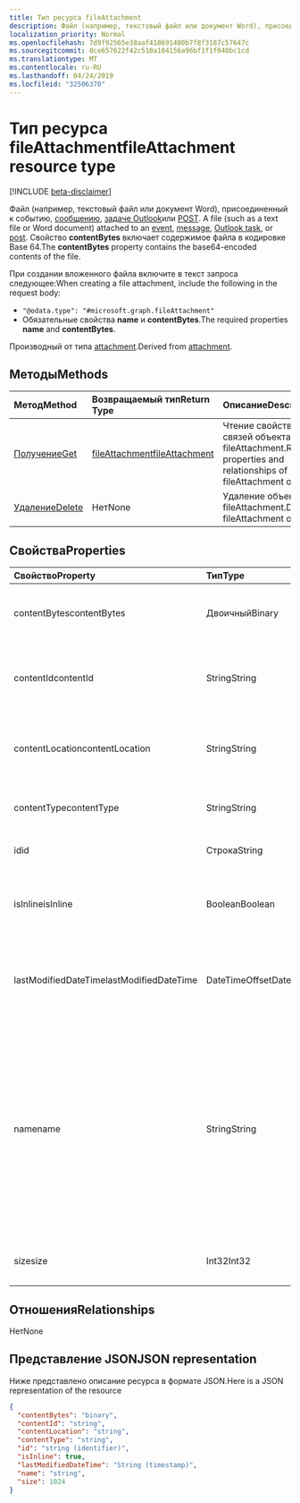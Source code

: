 ```yaml
---
title: Тип ресурса fileAttachment
description: Файл (например, текстовый файл или документ Word), присоединенный к событию,
localization_priority: Normal
ms.openlocfilehash: 7d9f92565e38aaf418691480b7f8f3187c57647c
ms.sourcegitcommit: 0ce657622f42c510a104156a96bf1f1f040bc1cd
ms.translationtype: MT
ms.contentlocale: ru-RU
ms.lasthandoff: 04/24/2019
ms.locfileid: "32506370"
---
```

# <a name="fileattachment-resource-type"></a><span data-ttu-id="3fe0a-103">Тип ресурса fileAttachment</span><span class="sxs-lookup"><span data-stu-id="3fe0a-103">fileAttachment resource type</span></span>

[!INCLUDE [beta-disclaimer](../../includes/beta-disclaimer.md)]

<span data-ttu-id="3fe0a-104">Файл (например, текстовый файл или документ Word), присоединенный к событию, [сообщению](../resources/message.md), [задаче Outlook](../resources/outlooktask.md)или [POST](../resources/post.md). [](../resources/event.md)</span><span class="sxs-lookup"><span data-stu-id="3fe0a-104">A file (such as a text file or Word document) attached to an [event](../resources/event.md), [message](../resources/message.md), [Outlook task](../resources/outlooktask.md), or [post](../resources/post.md).</span></span> <span data-ttu-id="3fe0a-105">Свойство **contentBytes** включает содержимое файла в кодировке Base 64.</span><span class="sxs-lookup"><span data-stu-id="3fe0a-105">The  **contentBytes** property contains the base64-encoded contents of the file.</span></span>  

<span data-ttu-id="3fe0a-106">При создании вложенного файла включите в текст запроса следующее:</span><span class="sxs-lookup"><span data-stu-id="3fe0a-106">When creating a file attachment, include the following in the request body:</span></span>

* `"@odata.type": "#microsoft.graph.fileAttachment"`
* <span data-ttu-id="3fe0a-107">Обязательные свойства **name** и **contentBytes**.</span><span class="sxs-lookup"><span data-stu-id="3fe0a-107">The required properties **name** and **contentBytes**.</span></span>

<span data-ttu-id="3fe0a-108">Производный от типа [attachment](attachment.md).</span><span class="sxs-lookup"><span data-stu-id="3fe0a-108">Derived from [attachment](attachment.md).</span></span>

## <a name="methods"></a><span data-ttu-id="3fe0a-109">Методы</span><span class="sxs-lookup"><span data-stu-id="3fe0a-109">Methods</span></span>

| <span data-ttu-id="3fe0a-110">Метод</span><span class="sxs-lookup"><span data-stu-id="3fe0a-110">Method</span></span>       | <span data-ttu-id="3fe0a-111">Возвращаемый тип</span><span class="sxs-lookup"><span data-stu-id="3fe0a-111">Return Type</span></span>  |<span data-ttu-id="3fe0a-112">Описание</span><span class="sxs-lookup"><span data-stu-id="3fe0a-112">Description</span></span>|
|:---------------|:--------|:----------|
|[<span data-ttu-id="3fe0a-113">Получение</span><span class="sxs-lookup"><span data-stu-id="3fe0a-113">Get</span></span>](../api/attachment-get.md) | [<span data-ttu-id="3fe0a-114">fileAttachment</span><span class="sxs-lookup"><span data-stu-id="3fe0a-114">fileAttachment</span></span>](fileattachment.md) |<span data-ttu-id="3fe0a-115">Чтение свойств и связей объекта fileAttachment.</span><span class="sxs-lookup"><span data-stu-id="3fe0a-115">Read properties and relationships of fileAttachment object.</span></span>|
|[<span data-ttu-id="3fe0a-116">Удаление</span><span class="sxs-lookup"><span data-stu-id="3fe0a-116">Delete</span></span>](../api/attachment-delete.md) | <span data-ttu-id="3fe0a-117">Нет</span><span class="sxs-lookup"><span data-stu-id="3fe0a-117">None</span></span> |<span data-ttu-id="3fe0a-118">Удаление объекта fileAttachment.</span><span class="sxs-lookup"><span data-stu-id="3fe0a-118">Delete fileAttachment object.</span></span> |

## <a name="properties"></a><span data-ttu-id="3fe0a-119">Свойства</span><span class="sxs-lookup"><span data-stu-id="3fe0a-119">Properties</span></span>
| <span data-ttu-id="3fe0a-120">Свойство</span><span class="sxs-lookup"><span data-stu-id="3fe0a-120">Property</span></span>     | <span data-ttu-id="3fe0a-121">Тип</span><span class="sxs-lookup"><span data-stu-id="3fe0a-121">Type</span></span>   |<span data-ttu-id="3fe0a-122">Описание</span><span class="sxs-lookup"><span data-stu-id="3fe0a-122">Description</span></span>|
|:---------------|:--------|:----------|
|<span data-ttu-id="3fe0a-123">contentBytes</span><span class="sxs-lookup"><span data-stu-id="3fe0a-123">contentBytes</span></span>|<span data-ttu-id="3fe0a-124">Двоичный</span><span class="sxs-lookup"><span data-stu-id="3fe0a-124">Binary</span></span>|<span data-ttu-id="3fe0a-125">Содержимое файла в кодировке base64.</span><span class="sxs-lookup"><span data-stu-id="3fe0a-125">The base64-encoded contents of the file.</span></span>|
|<span data-ttu-id="3fe0a-126">contentId</span><span class="sxs-lookup"><span data-stu-id="3fe0a-126">contentId</span></span>|<span data-ttu-id="3fe0a-127">String</span><span class="sxs-lookup"><span data-stu-id="3fe0a-127">String</span></span>|<span data-ttu-id="3fe0a-128">Идентификатор вложения в хранилище Exchange.</span><span class="sxs-lookup"><span data-stu-id="3fe0a-128">The ID of the attachment in the Exchange store.</span></span>|
|<span data-ttu-id="3fe0a-129">contentLocation</span><span class="sxs-lookup"><span data-stu-id="3fe0a-129">contentLocation</span></span>|<span data-ttu-id="3fe0a-130">String</span><span class="sxs-lookup"><span data-stu-id="3fe0a-130">String</span></span>|<span data-ttu-id="3fe0a-131">Не используйте это свойство, так как оно не поддерживается.</span><span class="sxs-lookup"><span data-stu-id="3fe0a-131">Do not use this property as it is not supported.</span></span>|
|<span data-ttu-id="3fe0a-132">contentType</span><span class="sxs-lookup"><span data-stu-id="3fe0a-132">contentType</span></span>|<span data-ttu-id="3fe0a-133">String</span><span class="sxs-lookup"><span data-stu-id="3fe0a-133">String</span></span>|<span data-ttu-id="3fe0a-134">Тип контента этого вложения.</span><span class="sxs-lookup"><span data-stu-id="3fe0a-134">The content type of the attachment.</span></span>|
|<span data-ttu-id="3fe0a-135">id</span><span class="sxs-lookup"><span data-stu-id="3fe0a-135">id</span></span>|<span data-ttu-id="3fe0a-136">Строка</span><span class="sxs-lookup"><span data-stu-id="3fe0a-136">String</span></span>|<span data-ttu-id="3fe0a-137">Идентификатор вложения.</span><span class="sxs-lookup"><span data-stu-id="3fe0a-137">The attachment ID.</span></span>|
|<span data-ttu-id="3fe0a-138">isInline</span><span class="sxs-lookup"><span data-stu-id="3fe0a-138">isInline</span></span>|<span data-ttu-id="3fe0a-139">Boolean</span><span class="sxs-lookup"><span data-stu-id="3fe0a-139">Boolean</span></span>|<span data-ttu-id="3fe0a-140">Задано значение true, если это встроенное вложение.</span><span class="sxs-lookup"><span data-stu-id="3fe0a-140">Set to true if this is an inline attachment.</span></span>|
|<span data-ttu-id="3fe0a-141">lastModifiedDateTime</span><span class="sxs-lookup"><span data-stu-id="3fe0a-141">lastModifiedDateTime</span></span>|<span data-ttu-id="3fe0a-142">DateTimeOffset</span><span class="sxs-lookup"><span data-stu-id="3fe0a-142">DateTimeOffset</span></span>|<span data-ttu-id="3fe0a-143">Дата и время последнего изменения вложения.</span><span class="sxs-lookup"><span data-stu-id="3fe0a-143">The date and time when the attachment was last modified.</span></span>|
|<span data-ttu-id="3fe0a-144">name</span><span class="sxs-lookup"><span data-stu-id="3fe0a-144">name</span></span>|<span data-ttu-id="3fe0a-145">String</span><span class="sxs-lookup"><span data-stu-id="3fe0a-145">String</span></span>|<span data-ttu-id="3fe0a-146">Имя, представляющее текст, который отображается под значком, представляющим внедренное вложение. Оно может не быть фактическим именем файла.</span><span class="sxs-lookup"><span data-stu-id="3fe0a-146">The name representing the text that is displayed below the icon representing the embedded attachment.This does not need to be the actual file name.</span></span>|
|<span data-ttu-id="3fe0a-147">size</span><span class="sxs-lookup"><span data-stu-id="3fe0a-147">size</span></span>|<span data-ttu-id="3fe0a-148">Int32</span><span class="sxs-lookup"><span data-stu-id="3fe0a-148">Int32</span></span>|<span data-ttu-id="3fe0a-149">Размер вложения в байтах.</span><span class="sxs-lookup"><span data-stu-id="3fe0a-149">The size in bytes of the attachment.</span></span>|

## <a name="relationships"></a><span data-ttu-id="3fe0a-150">Отношения</span><span class="sxs-lookup"><span data-stu-id="3fe0a-150">Relationships</span></span>
<span data-ttu-id="3fe0a-151">Нет</span><span class="sxs-lookup"><span data-stu-id="3fe0a-151">None</span></span>


## <a name="json-representation"></a><span data-ttu-id="3fe0a-152">Представление JSON</span><span class="sxs-lookup"><span data-stu-id="3fe0a-152">JSON representation</span></span>

<span data-ttu-id="3fe0a-153">Ниже представлено описание ресурса в формате JSON.</span><span class="sxs-lookup"><span data-stu-id="3fe0a-153">Here is a JSON representation of the resource</span></span>

<!-- {
  "blockType": "resource",
  "optionalProperties": [

  ],
  "@odata.type": "microsoft.graph.fileAttachment"
}-->

```json
{
  "contentBytes": "binary",
  "contentId": "string",
  "contentLocation": "string",
  "contentType": "string",
  "id": "string (identifier)",
  "isInline": true,
  "lastModifiedDateTime": "String (timestamp)",
  "name": "string",
  "size": 1024
}

```

<!-- uuid: 8fcb5dbc-d5aa-4681-8e31-b001d5168d79
2015-10-25 14:57:30 UTC -->
<!--
{
  "type": "#page.annotation",
  "description": "fileAttachment resource",
  "keywords": "",
  "section": "documentation",
  "tocPath": "",
  "suppressions": [
    "Error: /api-reference/beta/resources/fileattachment.md:\r\n      Exception processing links.\r\n    System.ArgumentException: Link Definition was null. Link text: !INCLUDE [beta-disclaimer](../../includes/beta-disclaimer.md)\r\n      at ApiDoctor.Validation.DocFile.get_LinkDestinations()\r\n      at ApiDoctor.Validation.DocSet.ValidateLinks(Boolean includeWarnings, String[] relativePathForFiles, IssueLogger issues, Boolean requireFilenameCaseMatch, Boolean printOrphanedFiles)"
  ]
}
-->
